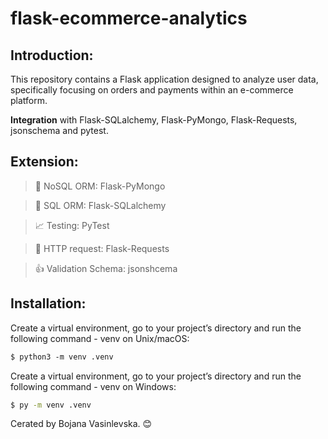 # flask-ecommerce-analytics

## Introduction: 

This repository contains a Flask application designed to analyze user data, specifically focusing on orders and payments within an e-commerce platform.

**Integration** with Flask-SQLalchemy, Flask-PyMongo, Flask-Requests, jsonschema and pytest.

## Extension:

   > :postbox: NoSQL ORM: Flask-PyMongo 

   > :file_folder: SQL ORM: Flask-SQLalchemy 

   > :chart_with_upwards_trend: Testing: PyTest

   > :incoming_envelope: HTTP request: Flask-Requests 

   > :thumbsup: Validation Schema: jsonshcema



## Installation:


Create a virtual environment, go to your project’s directory and run the following command - venv on Unix/macOS:

```markdown
$ python3 -m venv .venv
```

Create a virtual environment, go to your project’s directory and run the following command - venv on Windows:

```bash
$ py -m venv .venv
```




Cerated by Bojana Vasinlevska. 😊

